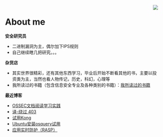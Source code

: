 

<!--
**giantbranch/giantbranch** is a ✨ _special_ ✨ repository because its `README.md` (this file) appears on your GitHub profile.

### Hi there 👋
Here are some ideas to get you started:

- 🔭 I’m currently working on ...
- 🌱 I’m currently learning ...
- 👯 I’m looking to collaborate on ...
- 🤔 I’m looking for help with ...
- 💬 Ask me about ...
- 📫 How to reach me: ...
- 😄 Pronouns: ...
- ⚡ Fun fact: ...
-->

<img align="right" src="https://github-readme-stats.vercel.app/api?username=giantbranch&show_icons=true&icon_color=111111&text_color=000000&bg_color=cccccc&theme=graywhite&hide_title=true" />

# About me

**安全研究员**
- 二进制漏洞为主，偶尔加下IPS规则
- 自己继续瞎几把研究。。。

**杂货店**
- 其实世界很精彩，还有其他东西学习，毕业后开始不断看其他的书，主要以投资类为主，当然也看人物传记，历史，科幻，心理等
- 我所读过的书籍（包含信息安全专业及各种类别的书籍）：[我所读过的书籍](https://www.giantbranch.cn/book/)

**最近博客**

<!-- BLOG-POST-LIST:START -->
- [OSSEC文档阅读学习实践](https://www.giantbranch.cn/2023/11/18/OSSEC%E6%96%87%E6%A1%A3%E9%98%85%E8%AF%BB%E5%AD%A6%E4%B9%A0%E5%AE%9E%E8%B7%B5/)
- [译-绕过 403](https://www.giantbranch.cn/2023/11/16/%E8%AF%91-%E7%BB%95%E8%BF%87%20403/)
- [试用Kong](https://www.giantbranch.cn/2023/10/29/%E8%AF%95%E7%94%A8Kong/)
- [Ubuntu安装osquery试用](https://www.giantbranch.cn/2023/10/15/Ubuntu%E5%AE%89%E8%A3%85osquery%E8%AF%95%E7%94%A8/)
- [应用实时防护（RASP）](https://www.giantbranch.cn/2023/10/11/%E5%BA%94%E7%94%A8%E5%AE%9E%E6%97%B6%E9%98%B2%E6%8A%A4%EF%BC%88RASP%EF%BC%89/)
<!-- BLOG-POST-LIST:END -->

<!--
![My GitHub](https://github-readme-stats.vercel.app/api?username=giantbranch&count_private=true&show_icons=true&theme=graywhite&include_all_commits=true)

<h1 align="center">Hi 👋, I'm giantbranch</h1>
<p align="left"> <img src="https://komarev.com/ghpvc/?username=giantbranch&label=Profile%20views&color=0e75b6&style=flat" alt="giantbranch" /> </p>
<p align="left"> <a href="https://github.com/ryo-ma/github-profile-trophy"><img src="https://github-profile-trophy.vercel.app/?username=giantbranch" alt="giantbranch" /></a> </p>
<p><img align="left" src="https://github-readme-stats.vercel.app/api/top-langs?username=giantbranch&show_icons=true&locale=en&layout=compact" alt="giantbranch" /></p>
<p>&nbsp;<img align="center" src="https://github-readme-stats.vercel.app/api?username=giantbranch&show_icons=true&locale=en" alt="giantbranch" /></p>
-->
